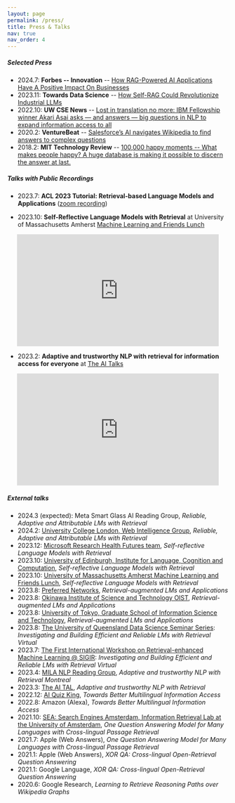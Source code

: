 ```yaml
---
layout: page
permalink: /press/
title: Press & Talks
nav: true
nav_order: 4
---
```


##### Selected Press
- 2024.7: **Forbes -- Innovation** -- [How RAG-Powered AI Applications Have A Positive Impact On Businesses](https://www.forbes.com/councils/forbestechcouncil/2024/07/30/how-rag-powered-ai-applications-have-a-positive-impact-on-businesses/)
- 2023.11: **Towards Data Science** -- [How Self-RAG Could Revolutionize Industrial LLMs](https://towardsdatascience.com/how-self-rag-could-revolutionize-industrial-llms-b33d9f810264)
- 2022.10: **UW CSE News** -- [Lost in translation no more: IBM Fellowship winner Akari Asai asks — and answers — big questions in NLP to expand information access to all](https://news.cs.washington.edu/2022/10/20/lost-in-translation-no-more-ibm-fellowship-winner-akari-asai-asks-and-answers-big-questions-in-nlp-to-expand-information-access-to-all/)
- 2020.2: **VentureBeat** -- [Salesforce’s AI navigates Wikipedia to find answers to complex questions](https://venturebeat.com/ai/salesforces-ai-navigates-wikipedia-to-find-answers-to-complex-questions/)
- 2018.2: **MIT Technology Review** -- [100,000 happy moments -- What makes people happy? A huge database is making it possible to discern the answer at last.](https://www.technologyreview.com/2018/02/05/145813/100000-happy-moments/)


##### Talks with Public Recordings

- 2023.7: **ACL 2023 Tutorial: Retrieval-based Language Models and Applications** ([zoom recording](https://us06web.zoom.us/rec/play/6fqU9YDLoFtWqpk8w8I7oFrszHKW6JkbPVGgHsdPBxa69ecgCxbmfP33asLU3DJ74q5BXqDGR2ycOTFk.93teqylfi_uiViNK?canPlayFromShare=true&from=share_recording_detail&continueMode=true&componentName=rec-play&originRequestUrl=https%3A%2F%2Fus06web.zoom.us%2Frec%2Fshare%2FNrYheXPtE5zOlbogmdBg653RIu7RBO1uAsYH2CZt_hacD1jOHksRahGlERHc_Ybs.KGX1cRVtJBQtJf0o))

- 2023.10: **Self-Reflective Language Models with Retrieval** at University of Massachusetts Amherst [Machine Learning and Friends Lunch](https://ds.cs.umass.edu/mlfl)
<div style="text-align:center">
<iframe width="460" height="255" src="https://www.youtube.com/embed/bVz8Ua1VVsE?si=7RjfDkydHlqF7g9X" title="YouTube video player" frameborder="0" allow="accelerometer; autoplay; clipboard-write; encrypted-media; gyroscope; picture-in-picture; web-share" allowfullscreen></iframe>
</div>

- 2023.2: **Adaptive and trustworthy NLP with retrieval for information access for everyone** at [The AI Talks](https://theaitalks.org/)

<div style="text-align:center">
<iframe width="460" height="255" src="https://www.youtube.com/embed/wcsoRx-gFgM?si=ORFNTTFEP4lG2-BY" title="YouTube video player" frameborder="0" allow="accelerometer; autoplay; clipboard-write; encrypted-media; gyroscope; picture-in-picture; web-share" allowfullscreen></iframe>
</div>


##### External talks
- 2024.3 (expected): Meta Smart Glass AI Reading Group, *Reliable, Adaptive and Attributable LMs with Retrieval*
- 2024.2: [University College London, Web Intelligence Group](https://wi.cs.ucl.ac.uk/), *Reliable, Adaptive and Attributable LMs with Retrieval*
- 2023.12: [Microsoft Research Health Futures team](https://www.microsoft.com/en-us/research/lab/microsoft-health-futures/), *Self-reflective Language Models with Retrieval*
- 2023.10: [University of Edinburgh, Institute for Language, Cognition and Computation](https://web.inf.ed.ac.uk/ilcc/news-events/previous-speakers/akari-asai-seminar), *Self-reflective Language Models with Retrieval*
- 2023.10: [University of Massachusetts Amherst Machine Learning and Friends Lunch](https://ds.cs.umass.edu/mlfl), *Self-reflective Language Models with Retrieval*
- 2023.8: [Preferred Networks](https://www.preferred.jp/en/), *Retrieval-augmented LMs and Applications*
- 2023.8: [Okinawa Institute of Science and Technology OIST](https://www.oist.jp/), *Retrieval-augmented LMs and Applications*
- 2023.8: [University of Tokyo, Graduate School of Information Science and Technology](https://www.hal.t.u-tokyo.ac.jp/lab/en/links.xhtml), *Retrieval-augmented LMs and Applications*
- 2023.8: [The University of Queensland Data Science Seminar Series](https://uq-ds-seminar.github.io/welcome-to-uqds/): *Investigating and Building Efficient and Reliable LMs with Retrieval Virtual*
- 2023.7: [The First International Workshop on Retrieval-enhanced Machine Learning @ SIGIR](https://reml-workshop.github.io/): *Investigating and Building Efficient and Reliable LMs with Retrieval Virtual*
- 2023.4: [MILA NLP Reading Group](https://www.cs.mcgill.ca/~jcheung/meetings.html), *Adaptive and trustworthy NLP with Retrieval Montreal*
- 2023.3: [The AI TAL](https://theaitalks.org/), *Adaptive and trustworthy NLP with Retrieval*
- 2022.12: [AI Quiz King](https://sites.google.com/view/project-aio/competition3/final-presentation), *Towards Better Multilingual Information Access*
- 2022.8: Amazon (Alexa), *Towards Better Multilingual Information Access*
- 2021.10: [SEA: Search Engines Amsterdam, Information Retrieval Lab at the University of Amsterdam](https://irlab.science.uva.nl/2021/10/22/search-engines-amsterdam-october-29/), *One Question Answering Model for Many Languages with Cross-lingual Passage Retrieval*
- 2021.7: Apple (Web Answers), *One Question Answering Model for Many Languages with Cross-lingual Passage Retrieval*
- 2021.1: Apple (Web Answers), *XOR QA: Cross-lingual Open-Retrieval Question Answering*
- 2021.1: Google Language, *XOR QA: Cross-lingual Open-Retrieval Question Answering*
- 2020.6: Google Research, *Learning to Retrieve Reasoning Paths over Wikipedia Graphs*
